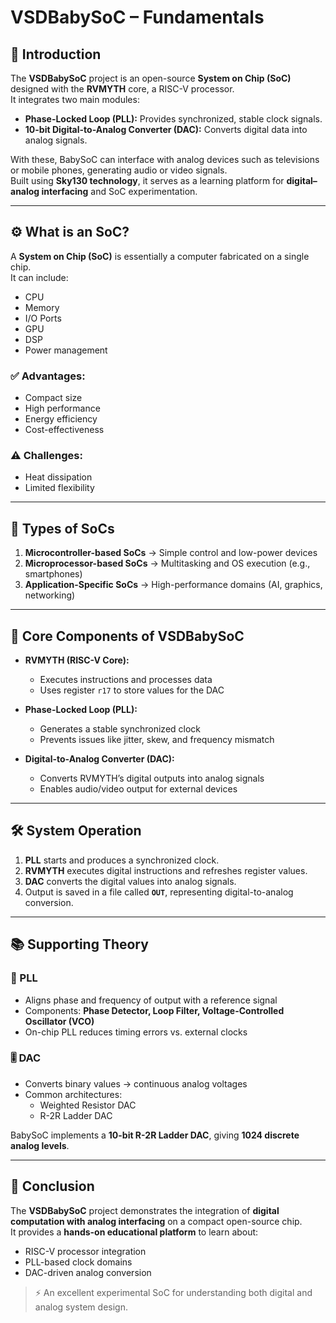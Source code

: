 # VSDBabySoC – Fundamentals

## 📌 Introduction
The **VSDBabySoC** project is an open-source **System on Chip (SoC)** designed with the **RVMYTH** core, a RISC-V processor.  
It integrates two main modules:  
- **Phase-Locked Loop (PLL):** Provides synchronized, stable clock signals.  
- **10-bit Digital-to-Analog Converter (DAC):** Converts digital data into analog signals.  

With these, BabySoC can interface with analog devices such as televisions or mobile phones, generating audio or video signals.  
Built using **Sky130 technology**, it serves as a learning platform for **digital–analog interfacing** and SoC experimentation.  

---

## ⚙️ What is an SoC?
A **System on Chip (SoC)** is essentially a computer fabricated on a single chip.  
It can include:
- CPU  
- Memory  
- I/O Ports  
- GPU  
- DSP  
- Power management  

### ✅ Advantages:
- Compact size  
- High performance  
- Energy efficiency  
- Cost-effectiveness  

### ⚠️ Challenges:
- Heat dissipation  
- Limited flexibility  

---

## 🧩 Types of SoCs
1. **Microcontroller-based SoCs** → Simple control and low-power devices  
2. **Microprocessor-based SoCs** → Multitasking and OS execution (e.g., smartphones)  
3. **Application-Specific SoCs** → High-performance domains (AI, graphics, networking)  

---

## 🔑 Core Components of VSDBabySoC
- **RVMYTH (RISC-V Core):**  
  - Executes instructions and processes data  
  - Uses register `r17` to store values for the DAC  

- **Phase-Locked Loop (PLL):**  
  - Generates a stable synchronized clock  
  - Prevents issues like jitter, skew, and frequency mismatch  

- **Digital-to-Analog Converter (DAC):**  
  - Converts RVMYTH’s digital outputs into analog signals  
  - Enables audio/video output for external devices  

---

## 🛠️ System Operation
1. **PLL** starts and produces a synchronized clock.  
2. **RVMYTH** executes digital instructions and refreshes register values.  
3. **DAC** converts the digital values into analog signals.  
4. Output is saved in a file called **`OUT`**, representing digital-to-analog conversion.  

---

## 📚 Supporting Theory

### 🔄 PLL
- Aligns phase and frequency of output with a reference signal  
- Components: **Phase Detector, Loop Filter, Voltage-Controlled Oscillator (VCO)**  
- On-chip PLL reduces timing errors vs. external clocks  

### 🎚️ DAC
- Converts binary values → continuous analog voltages  
- Common architectures:  
  - Weighted Resistor DAC  
  - R-2R Ladder DAC  

BabySoC implements a **10-bit R-2R Ladder DAC**, giving **1024 discrete analog levels**.  

---

## 🎯 Conclusion
The **VSDBabySoC** project demonstrates the integration of **digital computation with analog interfacing** on a compact open-source chip.  
It provides a **hands-on educational platform** to learn about:  
- RISC-V processor integration  
- PLL-based clock domains  
- DAC-driven analog conversion  

> ⚡ An excellent experimental SoC for understanding both digital and analog system design.  

